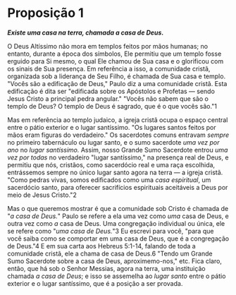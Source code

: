# Proposição 1

***Existe uma casa na terra, chamada a casa de Deus.***

O Deus Altíssimo não mora em templos feitos por mãos humanas; no entanto, durante a época dos símbolos, Ele permitiu que um templo fosse erguido para Si mesmo, o qual Ele chamou de Sua casa e o glorificou com os sinais de Sua presença. Em referência a isso, a comunidade cristã, organizada sob a liderança de Seu Filho, é chamada de Sua casa e templo. "Vocês são a edificação de Deus," Paulo diz a uma comunidade cristã. Esta edificação é dita ser "edificada sobre os Apóstolos e Profetas — sendo Jesus Cristo a principal pedra angular." "Vocês não sabem que são o templo de Deus? O templo de Deus é sagrado, que é o que vocês são."1 

Mas em referência ao templo judaico, a igreja cristã ocupa o espaço central entre o pátio exterior e o lugar santíssimo. "Os lugares santos feitos por mãos eram figuras do verdadeiro." Os sacerdotes comuns entravam *sempre* no primeiro tabernáculo ou lugar santo, e o sumo sacerdote *uma vez por ano* no *lugar santíssimo.* Assim, nosso Grande Sumo Sacerdote entrou *uma vez por todas* no verdadeiro "lugar santíssimo," na presença real de Deus, e permitiu que nós, cristãos, como sacerdócio real e uma raça escolhida, entrássemos sempre no único lugar santo agora na terra — a igreja cristã. "Como pedras vivas, somos edificados como uma *casa espiritual*, um sacerdócio santo, para oferecer sacrifícios espirituais aceitáveis a Deus por meio de Jesus Cristo."2 

Mas o que queremos mostrar é que a comunidade sob Cristo é chamada de "*a casa de Deus.*" Paulo se refere a ela uma vez como *uma* casa de Deus, e outra vez como *a* casa de Deus. Uma congregação individual ou única, ele se refere como "*uma casa de Deus.*"3 Eu escrevi para você, "para que você saiba como se comportar em uma casa de Deus, que é a congregação de Deus."4 E em sua carta aos Hebreus 5:1-14, falando de toda a comunidade cristã, ele a chama de casa de Deus.6 "Tendo um Grande Sumo Sacerdote sobre a casa de Deus, aproximemo-nos," etc. Fica claro, então, que há sob o Senhor Messias, agora na terra, uma instituição chamada *a casa de Deus*; e isso se assemelha ao *lugar santo* entre o pátio exterior e o lugar santíssimo, que é a posição a ser provada.